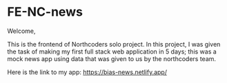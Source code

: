 # FE-NC-news

Welcome,

This is the frontend of Northcoders solo project. In this project, I was given the task of making my first full stack web application in 5 days; this was a mock news app using data that was given to us by the northcoders team.

Here is the link to my app:
https://bias-news.netlify.app/
